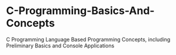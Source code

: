 # C-Programming-Basics-And-Concepts
C Programming Language Based Programming Concepts, including Preliminary Basics and Console Applications

